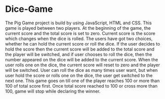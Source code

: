 # Dice-Game
The Pig Game project is build by using JavaScript, HTML and CSS.
This game is played between two players.
At the beginning of the game, the current score and the total score is set to zero. Current score is the score which changes when the dice is rolled.  The users have got two choices, whether he can hold the current score or roll the dice. If the user decides to hold the score then the current score will be added to the total score and the player will be switched, and if user chooses to roll the dice, then the number appeared on the dice will be added to the current score. When the user rolls one on the dice, the current score will reset to zero and the player will be switched. User can roll the dice as many times user want, but when user hold the score or rolls one on the dice, the user get switched to the next one. This game goes on till one of the player reaches 100 or more than 100 of total score first. Once total score reached to 100 or cross more than 100, game will stop while declaring the winner.
